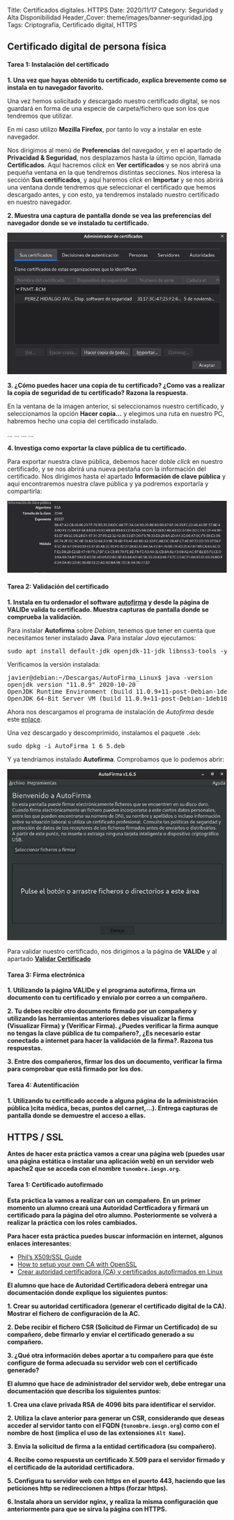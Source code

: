 Title: Certificados digitales. HTTPS
Date: 2020/11/17
Category: Seguridad y Alta Disponibilidad
Header_Cover: theme/images/banner-seguridad.jpg
Tags: Criptografía, Certificado digital, HTTPS

## Certificado digital de persona física

#### Tarea 1: Instalación del certificado

**1. Una vez que hayas obtenido tu certificado, explica brevemente como se instala en tu navegador favorito.**

Una vez hemos solicitado y descargado nuestro certificado digital, se nos guardará en forma de una especie de carpeta/fichero que son los que tendremos que utilizar.

En mi caso utilizo **Mozilla Firefox**, por tanto lo voy a instalar en este navegador.

Nos dirigimos al menú de **Preferencias** del navegador, y en el apartado de **Privacidad & Seguridad**, nos desplazamos hasta la último opción, llamada **Certificados**. Aquí hacremos *click* en **Ver certificados** y se nos abrirá una pequeña ventana en la que tendremos distintas secciones. Nos interesa la sección **Sus certificados**, y aquí haremos *click* en **Importar** y se nos abrirá una ventana donde tendremos que seleccionar el certificado que hemos descargado antes, y con esto, ya tendremos instalado nuestro certificado en nuestro navegador.

**2. Muestra una captura de pantalla donde se vea las preferencias del navegador donde se ve instalado tu certificado.**

![.](images/sad_certificados_digitales_HTTPS/certinstalado.png)

**3. ¿Cómo puedes hacer una copia de tu certificado? ¿Como vas a realizar la copia de seguridad de tu certificado? Razona la respuesta.**

En la ventana de la imagen anterior, si seleccionamos nuestro certificado, y seleccionamos la opción **Hacer copia...** y elegimos una ruta en nuestro PC, habremos hecho una copia del certificado instalado.

...
...
...
...

**4. Investiga como exportar la clave pública de tu certificado.**

Para exportar nuestra clave pública, debemos hacer doble *click* en nuestro certificado, y se nos abrirá una nueva pestaña con la información del certificado. Nos dirigimos hasta el apartado **Información de clave pública** y aquí encontraremos nuestra clave pública y ya podremos exportarla y compartirla:

![.](images/sad_certificados_digitales_HTTPS/infoclavepublica.png)


#### Tarea 2: Validación del certificado

**1. Instala en tu ordenador el software [autofirma](https://firmaelectronica.gob.es/Home/Descargas.html) y desde la página de VALIDe valida tu certificado. Muestra capturas de pantalla donde se comprueba la validación.**

Para instalar **Autofirma** sobre *Debian*, tenemos que tener en cuenta que necesitamos tener instalado **Java**. Para instalar *Java* ejecutamos:

<pre>
sudo apt install default-jdk openjdk-11-jdk libnss3-tools -y
</pre>

Verificamos la versión instalada:

<pre>
javier@debian:~/Descargas/AutoFirma_Linux$ java -version
openjdk version "11.0.9" 2020-10-20
OpenJDK Runtime Environment (build 11.0.9+11-post-Debian-1deb10u1)
OpenJDK 64-Bit Server VM (build 11.0.9+11-post-Debian-1deb10u1, mixed mode, sharing)
</pre>

Ahora nos descargamos el programa de instalación de *Autofirma* desde este [enlace](https://firmaelectronica.gob.es/Home/Descargas.html).

Una vez descargado y descomprimido, instalamos el paquete `.deb`:

<pre>
sudo dpkg -i AutoFirma_1_6_5.deb
</pre>

Y ya tendríamos instalado **Autofirma**. Comprobamos que lo podemos abrir:

![.](images/sad_certificados_digitales_HTTPS/autofirma.png)

Para validar nuestro certificado, nos dirigimos a la página de **VALIDe** y al apartado **[Validar Certificado](https://valide.redsara.es/valide/validarCertificado/ejecutar.html)**

#### Tarea 3: Firma electrónica

**1. Utilizando la página VALIDe y el programa autofirma, firma un documento con tu certificado y envíalo por correo a un compañero.**



**2. Tu debes recibir otro documento firmado por un compañero y utilizando las herramientas anteriores debes visualizar la firma (Visualizar Firma) y (Verificar Firma). ¿Puedes verificar la firma aunque no tengas la clave pública de tu compañero?, ¿Es necesario estar conectado a internet para hacer la validación de la firma?. Razona tus respuestas.**



**3. Entre dos compañeros, firmar los dos un documento, verificar la firma para comprobar que está firmado por los dos.**




#### Tarea 4: Autentificación

**1. Utilizando tu certificado accede a alguna página de la administración pública )cita médica, becas, puntos del carnet,…). Entrega capturas de pantalla donde se demuestre el acceso a ellas.**




## HTTPS / SSL

**Antes de hacer esta práctica vamos a crear una página web (puedes usar una página estática o instalar una aplicación web) en un servidor web apache2 que se acceda con el nombre `tunombre.iesgn.org`.**

#### Tarea 1: Certificado autofirmado

**Esta práctica la vamos a realizar con un compañero. En un primer momento un alumno creará una Autoridad Certficadora y firmará un certificado para la página del otro alumno. Posteriormente se volverá a realizar la práctica con los roles cambiados.**

**Para hacer esta práctica puedes buscar información en internet, algunos enlaces interesantes:**

- [Phil’s X509/SSL Guide](https://www.phildev.net/ssl/)
- [How to setup your own CA with OpenSSL](https://gist.github.com/Soarez/9688998)
- [Crear autoridad certificadora (CA) y certificados autofirmados en Linux](https://blog.guillen.io/2018/09/29/crear-autoridad-certificadora-ca-y-certificados-autofirmados-en-linux/)

**El alumno que hace de Autoridad Certificadora deberá entregar una documentación donde explique los siguientes puntos:**

**1. Crear su autoridad certificadora (generar el certificado digital de la CA). Mostrar el fichero de configuración de la AC.**



**2. Debe recibir el fichero CSR (Solicitud de Firmar un Certificado) de su compañero, debe firmarlo y enviar el certificado generado a su compañero.**



**3. ¿Qué otra información debes aportar a tu compañero para que éste configure de forma adecuada su servidor web con el certificado generado?**




**El alumno que hace de administrador del servidor web, debe entregar una documentación que describa los siguientes puntos:**

**1. Crea una clave privada RSA de 4096 bits para identificar el servidor.**



**2. Utiliza la clave anterior para generar un CSR, considerando que deseas acceder al servidor tanto con el FQDN (`tunombre.iesgn.org`) como con el nombre de host (implica el uso de las extensiones `Alt Name`).**



**3. Envía la solicitud de firma a la entidad certificadora (su compañero).**



**4. Recibe como respuesta un certificado X.509 para el servidor firmado y el certificado de la autoridad certificadora.**



**5. Configura tu servidor web con https en el puerto 443, haciendo que las peticiones http se redireccionen a https (forzar https).**



**6. Instala ahora un servidor nginx, y realiza la misma configuración que anteriormente para que se sirva la página con HTTPS.**
